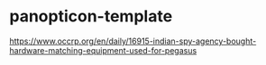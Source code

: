 # panopticon-template

https://www.occrp.org/en/daily/16915-indian-spy-agency-bought-hardware-matching-equipment-used-for-pegasus
